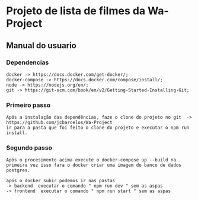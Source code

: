 # Projeto de lista de filmes da Wa-Project

## Manual do usuario

### Dependencias
``` 
docker -> https://docs.docker.com/get-docker/;
docker-compose -> https://docs.docker.com/compose/install/;
node -> https://nodejs.org/en/;
git -> https://git-scm.com/book/en/v2/Getting-Started-Installing-Git;
```

### Primeiro passo

``` 
Após a instalação das dependências, faze o clone do projeto no git  -> 
https://github.com/jcbarcelos/Wa-Project
ir para a pasta que foi feito o clone do projeto e executar o npm run install.
```
### Segundo passo

``` 
Após o procesimento acima execute o docker-compose up --build na primeira vez isso fara o docker criar uma imagem do banco de dados postgres.

após o docker subir podemos ir nas pastas 
-> backend  executar o comando " npm run dev " sem as aspas
-> frontend  executar o comando " npm run start " sem as aspas
```


